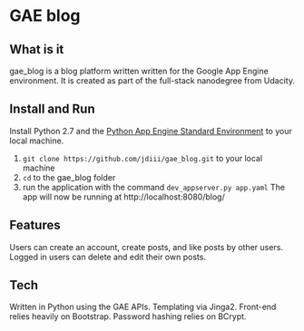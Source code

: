 # GAE blog

## What is it
gae_blog is a blog platform written written for the Google App Engine environment. It is created as part of the full-stack nanodegree from Udacity.

## Install and Run
Install Python 2.7 and the [Python App Engine Standard Environment](https://cloud.google.com/appengine/docs/python/quickstart) to your local machine.
  1. `git clone https://github.com/jdiii/gae_blog.git` to your local machine
  2. `cd` to the gae_blog folder
  3. run the application with the command `dev_appserver.py app.yaml`
The app will now be running at http://localhost:8080/blog/


## Features
Users can create an account, create posts, and like posts by other users. Logged in users can delete and edit their own posts.

## Tech
Written in Python using the GAE APIs. Templating via Jinga2. Front-end relies heavily on Bootstrap. Password hashing relies on BCrypt.
